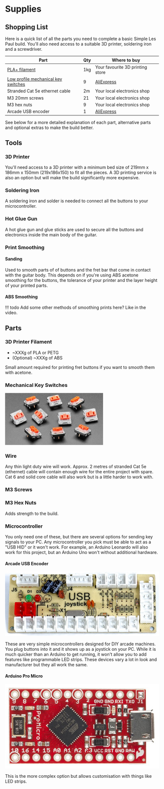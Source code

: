 # Supplies

## Shopping List

Here is a quick list of all the parts you need to complete a basic Simple Les
Paul build. You'll also need access to a suitable 3D printer, soldering iron and
a screwdriver.

| Part                                                            | Qty | Where to buy                                                        |
|-----------------------------------------------------------------|-----|---------------------------------------------------------------------|
| [PLA+ filament](#3d-printer-filament)                           | 1kg | Your favourite 3D printing store                                    |
| [Low profile mechanical key switches](#mechanical-key-switches) | 9   | [AliExpress](https://www.aliexpress.com/item/32959996455.html)      |
| Stranded Cat 5e ethernet cable                                  | 2m  | Your local electronics shop                                         |
| M3 20mm screws                                                  | 21  | Your local electronics shop                                         |
| M3 hex nuts                                                     | 9   | Your local electronics shop                                         |
| Arcade USB encoder                                              | 1   | [AliExpress](https://www.aliexpress.com/item/1005003128403655.html) |

See below for a more detailed explanation of each part, alternative parts and
optional extras to make the build better.

## Tools

### 3D Printer
You'll need access to a 3D printer with a minimum bed size of
219mm x 186mm x 150mm (219x186x150) to fit all the pieces. A 3D printing service
is also an option but will make the build significantly more expensive.

### Soldering Iron
A soldering iron and solder is needed to connect all the buttons to your
microcontroller.

### Hot Glue Gun
A hot glue gun and glue sticks are used to secure all the buttons and
electronics inside the main body of the guitar.

### Print Smoothing

#### Sanding
Used to smooth parts of of buttons and the fret bar that come in contact with
the guitar body. This depends on if you're using ABS acetone smoothing for the
buttons, the tolerance of your printer and the layer height of your printed
parts.

#### ABS Smoothing

!!! todo
    Add some other methods of smoothing prints here? Like in the video.

## Parts

### 3D Printer Filament
- ~XXXg of PLA or PETG
- (Optional) ~XXXg of ABS

Small amount required for printing fret buttons if you want to smooth them with
acetone.

### Mechanical Key Switches
![Mechanical Switches](Images/KailhMechanicalSwitches.png)

### Wire
Any thin light duty wire will work. Approx. 2 metres of stranded Cat 5e
(ethernet) cable will contain enough wire for the entire project with spare.
Cat 6 and solid core cable will also work but is a little harder to work with.

### M3 Screws

### M3 Hex Nuts
Adds strength to the build.

### Microcontroller
You only need one of these, but there are several options for sending key
signals to your PC. Any microcontroller you pick must be able to act as a
"USB HID" or it won't work. For example, an Arduino Leonardo will also work for
this project, but an Arduino Uno won't without additional hardware.

#### Arcade USB Encoder
![USB encoder](Images/USBEncoder.png)

These are very simple microcontrollers designed for DIY arcade machines. You
plug buttons into it and it shows up as a joystick on your PC. While it is much
quicker than an Arduino to get running, it won't allow you to add features like
programmable LED strips. These devices vary a lot in look and manufacturer but
they all work the same.

#### Arduino Pro Micro
![Arduino Pro Micro](Images/ArduinoProMicro.png)

This is the more complex option but allows customisation with things like LED
strips.
